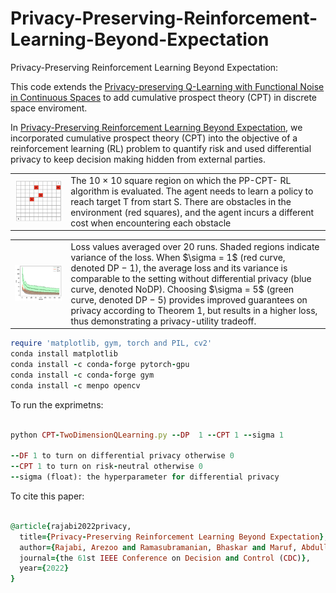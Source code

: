 # Privacy-Preserving-Reinforcement-Learning-Beyond-Expectation
Privacy-Preserving Reinforcement Learning Beyond Expectation:

This code extends the [Privacy-preserving Q-Learning with Functional Noise in Continuous Spaces](https://github.com/wangbx66/differentially-private-q-learning) to add cumulative prospect theory (CPT) in discrete space enviroment.

In [Privacy-Preserving Reinforcement Learning Beyond Expectation](https://arxiv.org/pdf/2203.10165), we incorporated cumulative prospect theory (CPT) into the objective of a reinforcement learning (RL) problem to quantify risk and used differential privacy to keep decision making hidden from external parties.

<table>
  <tr>
    <td><img src="./Env2.png" width="400"></td>
    <td>The 10 × 10 square region on which the PP-CPT- RL algorithm is evaluated. The agent needs to learn a policy to reach target T from start S. There are obstacles in the environment (red squares), and the agent incurs a different cost when encountering each obstacle</td>
  </tr>
 </table>
 
 <table>
  <tr>
    <td><img src="./LossConvergence.png" width="700"></td>
    <td>Loss values averaged over 20 runs. Shaded regions indicate variance of the loss. When $\sigma = 1$ (red curve, denoted DP − 1), the average loss and its variance is comparable to the setting without differential privacy (blue curve, denoted NoDP). Choosing $\sigma = 5$  (green curve, denoted DP − 5) provides improved guarantees on privacy according to Theorem 1, but results in a higher loss, thus demonstrating a privacy-utility tradeoff.
 </td>
  </tr>
 </table>

```ruby
require 'matplotlib, gym, torch and PIL, cv2'
conda install matplotlib
conda install -c conda-forge pytorch-gpu
conda install -c conda-forge gym
conda install -c menpo opencv
```

To run the exprimetns:

```ruby

python CPT-TwoDimensionQLearning.py --DP  1 --CPT 1 --sigma 1

--DF 1 to turn on differential privacy otherwise 0
--CPT 1 to turn on risk-neutral otherwise 0
--sigma (float): the hyperparameter for differential privacy
```

To cite this paper:

```ruby

@article{rajabi2022privacy,
  title={Privacy-Preserving Reinforcement Learning Beyond Expectation},
  author={Rajabi, Arezoo and Ramasubramanian, Bhaskar and Maruf, Abdullah Al and Poovendran, Radha},
  journal={the 61st IEEE Conference on Decision and Control (CDC)},
  year={2022}
}
```


 
 





